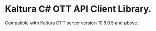 # Kaltura C# OTT API Client Library.
Compatible with Kaltura OTT server version 10.6.0.5 and above.
